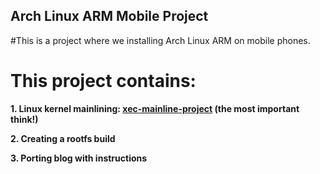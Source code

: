 ## Arch Linux ARM Mobile Project

#This is a project where we installing Arch Linux ARM on mobile phones.

# This project contains:
**1. Linux kernel mainlining: [xec-mainline-project](https://github.com/ZXlieC/xec-mainline-project) (the most important think!)**

**2. Creating a rootfs build**

**3. Porting blog with instructions**

